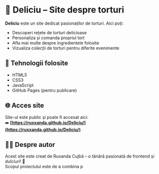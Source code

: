 # 🎂 Deliciu – Site despre torturi

**Deliciu** este un site dedicat pasionaților de torturi. Aici poți:
- Descoperi rețete de torturi delicioase
- Personaliza și comanda propriul tort
- Afla mai multe despre ingredientele folosite
- Vizualiza colecții de torturi pentru diferite evenimente


## 🚀 Tehnologii folosite

- HTML5
- CSS3
- JavaScript 
- GitHub Pages (pentru publicare)

## 🌐 Acces site

Site-ul este public și poate fi accesat aici:  
➡️ **[https://ruxxanda.github.io/Deliciu/](https://ruxxanda.github.io/Deliciu/)**  


## 👩‍🍳 Despre autor

Acest site este creat de Ruxanda Cujbă – o tânără pasionată de frontend și dulciuri! 🍰  
Scopul proiectului este de a combina p
